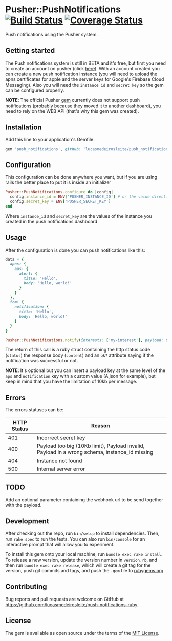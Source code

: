 # Pusher::PushNotifications [![Build Status](https://travis-ci.org/lucasmedeirosleite/push-notifications-ruby.svg)](https://travis-ci.org/lucasmedeirosleite/push-notifications-ruby) [![Coverage Status](https://coveralls.io/repos/github/lucasmedeirosleite/push-notifications-ruby/badge.svg?branch=master)](https://coveralls.io/github/lucasmedeirosleite/push-notifications-ruby?branch=master)

Push notifications using the Pusher system.

## Getting started

The Push notifications system is still in BETA and it's free, but first you need to create an account on pusher (click [here](https://dash.pusher.com)).
With an account created you can create a new push notification instance (you will need to upload the apns certificates for apple and the server keys for Google's Firebase Cloud Messaging). Also you will need the `instance id` and `secret key` so the gem can be configured properly.

**NOTE**: The official Pusher [gem](https://github.com/pusher/pusher-http-ruby) currently does not support push notifications (probably because they moved it to another dashboard), you need to rely on the WEB API (that's why this gem was created).

## Installation

Add this line to your application's Gemfile:

```ruby
gem 'push_notifications', github: 'lucasmedeirosleite/push_notifications', branch: 'master'
```

## Configuration

This configuration can be done anywhere you want, but if you are using rails the better place to put it is inside an initializer

```ruby
Pusher::PushNotifications.configure do |config|
  config.instance_id = ENV['PUSHER_INSTANCE_ID'] # or the value directly :)
  config.secret_key = ENV['PUSHER_SECRET_KEY']
end
```

Where `instance_id` and `secret_key` are the values of the instance you created in the push notifications dashboard

## Usage

After the configuration is done you can push notifications like this:

```ruby
data = {
  apns: {
    aps: {
      alert: {
        title: 'Hello',
        body: 'Hello, world!'
      }
    }
  },
  fcm: {
    notification: {
      title: 'Hello',
      body: 'Hello, world!'
    }
  }
}

Pusher::PushNotifications.notify(interests: ['my-interest'], payload: data)
```

The return of this call is a ruby struct containing the http status code (`status`) the response body (`content`) and an `ok?` attribute saying if the notification was successful or not.

**NOTE**: It's optional but you can insert a payload key at the same level of the `aps` and `notification` key with a custom value (A json for example), but keep in mind that you have the limitation of 10kb per message.

## Errors

The errors statuses can be:

HTTP Status | Reason
--- | --- 
401 | Incorrect secret key
400 | Payload too big (10Kb limit), Payload invalid, Payload in a wrong schema, instance_id missing
404 | Instance not found
500 | Internal server error

## TODO

Add an optional parameter containing the webhook url to be send together with the payload.

## Development

After checking out the repo, run `bin/setup` to install dependencies. Then, run `rake spec` to run the tests. You can also run `bin/console` for an interactive prompt that will allow you to experiment.

To install this gem onto your local machine, run `bundle exec rake install`. To release a new version, update the version number in `version.rb`, and then run `bundle exec rake release`, which will create a git tag for the version, push git commits and tags, and push the `.gem` file to [rubygems.org](https://rubygems.org).

## Contributing

Bug reports and pull requests are welcome on GitHub at https://github.com/lucasmedeirosleite/push-notifications-ruby.

## License

The gem is available as open source under the terms of the [MIT License](https://opensource.org/licenses/MIT).
